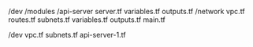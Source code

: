 /dev
    /modules
        /api-server
            server.tf
            variables.tf
            outputs.tf
        /network
            vpc.tf
            routes.tf
            subnets.tf
            variables.tf
            outputs.tf
    main.tf



/dev
    vpc.tf
    subnets.tf
    api-server-1.tf
    